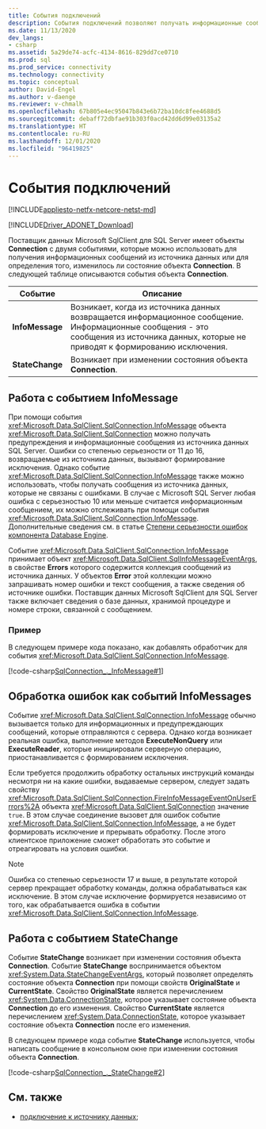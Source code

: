 ```yaml
---
title: События подключений
description: События подключений позволяют получать информационные сообщения от источника данных и определять, изменилось ли его состояние.
ms.date: 11/13/2020
dev_langs:
- csharp
ms.assetid: 5a29de74-acfc-4134-8616-829dd7ce0710
ms.prod: sql
ms.prod_service: connectivity
ms.technology: connectivity
ms.topic: conceptual
author: David-Engel
ms.author: v-daenge
ms.reviewer: v-chmalh
ms.openlocfilehash: 67b805e4ec95047b843e6b72ba10dc8fee4688d5
ms.sourcegitcommit: debaff72dbfae91b303f0acd42dd6d99e03135a2
ms.translationtype: HT
ms.contentlocale: ru-RU
ms.lasthandoff: 12/01/2020
ms.locfileid: "96419825"
---
```

# <a name="connection-events"></a>События подключений

[!INCLUDE[appliesto-netfx-netcore-netst-md](../../includes/appliesto-netfx-netcore-netst-md.md)]

[!INCLUDE[Driver_ADONET_Download](../../includes/driver_adonet_download.md)]

Поставщик данных Microsoft SqlClient для SQL Server имеет объекты **Connection** с двумя событиями, которые можно использовать для получения информационных сообщений из источника данных или для определения того, изменилось ли состояние объекта **Connection**. В следующей таблице описываются события объекта **Connection**.

|Событие|Описание|  
|-----------|-----------------|  
|**InfoMessage**|Возникает, когда из источника данных возвращается информационное сообщение. Информационные сообщения - это сообщения из источника данных, которые не приводят к формированию исключения.|  
|**StateChange**|Возникает при изменении состояния объекта **Connection**.|  

## <a name="working-with-the-infomessage-event"></a>Работа с событием InfoMessage

При помощи события <xref:Microsoft.Data.SqlClient.SqlConnection.InfoMessage> объекта <xref:Microsoft.Data.SqlClient.SqlConnection> можно получать предупреждения и информационные сообщения из источника данных SQL Server. Ошибки со степенью серьезности от 11 до 16, возвращаемые из источника данных, вызывают формирование исключения. Однако событие <xref:Microsoft.Data.SqlClient.SqlConnection.InfoMessage> также можно использовать, чтобы получать сообщения из источника данных, которые не связаны с ошибками. В случае с Microsoft SQL Server любая ошибка с серьезностью 10 или меньше считается информационным сообщением, их можно отслеживать при помощи события <xref:Microsoft.Data.SqlClient.SqlConnection.InfoMessage>. Дополнительные сведения см. в статье [Степени серьезности ошибок компонента Database Engine](/sql/relational-databases/errors-events/database-engine-error-severities).

Событие <xref:Microsoft.Data.SqlClient.SqlConnection.InfoMessage> принимает объект <xref:Microsoft.Data.SqlClient.SqlInfoMessageEventArgs>, в свойстве **Errors** которого содержится коллекция сообщений из источника данных. У объектов **Error** этой коллекции можно запрашивать номер ошибки и текст сообщения, а также сведения об источнике ошибки. Поставщик данных Microsoft SqlClient для SQL Server также включает сведения о базе данных, хранимой процедуре и номере строки, связанной с сообщением.

### <a name="example"></a>Пример

В следующем примере кода показано, как добавлять обработчик для события <xref:Microsoft.Data.SqlClient.SqlConnection.InfoMessage>.

[!code-csharp[SqlConnection_._InfoMessage#1](~/../sqlclient/doc/samples/SqlConnection_InfoMessage_StateChange.cs#1)]

## <a name="handling-errors-as-infomessages"></a>Обработка ошибок как событий InfoMessages

Событие <xref:Microsoft.Data.SqlClient.SqlConnection.InfoMessage> обычно вызывается только для информационных и предупреждающих сообщений, которые отправляются с сервера. Однако когда возникает реальная ошибка, выполнение методов **ExecuteNonQuery** или **ExecuteReader**, которые инициировали серверную операцию, приостанавливается с формированием исключения.

Если требуется продолжить обработку остальных инструкций команды несмотря ни на какие ошибки, выдаваемые сервером, следует задать свойству <xref:Microsoft.Data.SqlClient.SqlConnection.FireInfoMessageEventOnUserErrors%2A> объекта <xref:Microsoft.Data.SqlClient.SqlConnection> значение `true`. В этом случае соединение вызовет для ошибок событие <xref:Microsoft.Data.SqlClient.SqlConnection.InfoMessage>, а не будет формировать исключение и прерывать обработку. После этого клиентское приложение сможет обработать это событие и отреагировать на условия ошибки.

> [!NOTE]
> Ошибка со степенью серьезности 17 и выше, в результате которой сервер прекращает обработку команды, должна обрабатываться как исключение. В этом случае исключение формируется независимо от того, как обрабатывается ошибка в событии <xref:Microsoft.Data.SqlClient.SqlConnection.InfoMessage>.

## <a name="working-with-the-statechange-event"></a>Работа с событием StateChange

Событие **StateChange** возникает при изменении состояния объекта **Connection**. Событие **StateChange** воспринимается объектом <xref:System.Data.StateChangeEventArgs>, который позволяет определять состояние объекта **Connection** при помощи свойств **OriginalState** и **CurrentState**. Свойство **OriginalState** является перечислением <xref:System.Data.ConnectionState>, которое указывает состояние объекта **Connection** до его изменения. Свойство **CurrentState** является перечислением <xref:System.Data.ConnectionState>, которое указывает состояние объекта **Connection** после его изменения.

В следующем примере кода событие **StateChange** используется, чтобы написать сообщение в консольном окне при изменении состояния объекта **Connection**.

[!code-csharp[SqlConnection_._StateChange#2](~/../sqlclient/doc/samples/SqlConnection_InfoMessage_StateChange.cs#2)]

## <a name="see-also"></a>См. также

- [подключение к источнику данных](connecting-to-data-source.md);
